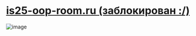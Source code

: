 # [is25-oop-room.ru (заблокирован :/)](http://is25-oop-room.ru/index.html)

![image](https://user-images.githubusercontent.com/56086653/197455217-19242fad-c79f-437c-b821-58b359527aef.png)

